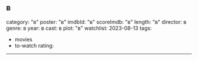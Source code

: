 в
---
category: "в"
poster: "в"
imdbId: "в"
scoreImdb: "в"
length: "в"
director: в
genre: в
year: в
cast: в
plot: "в"
watchlist: 2023-08-13
tags: 
  - movies
  - to-watch
rating:
---


